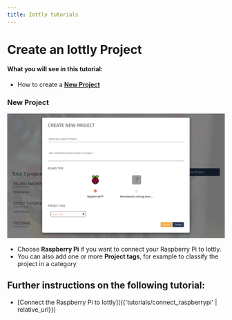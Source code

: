 ```yaml
---
title: Iottly tutorials
---
```


# Create an Iottly Project
#### What you will see in this tutorial:
 - How to create a [**New Project**](#new-project)

 
### New Project

![Alt text](/images/create_project.png)


- Choose **Raspberry Pi** if you want to connect your Raspberry Pi to Iottly. 
- You can also add one or more **Project tags**, for example to classify the project in a category

## Further instructions on the following tutorial:
- [Connect the Raspberry Pi to Iottly]({{'tutorials/connect_raspberrypi' | relative_url}})
